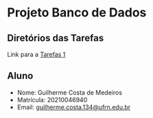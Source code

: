 # Projeto Banco de Dados

## Diretórios das Tarefas
Link para a [Tarefas 1](tarefa01.md)

## Aluno
- Nome: Guilherme Costa de Medeiros
- Matrícula: 20210046940
- Email: guilherme.costa.134@ufrn.edu.br